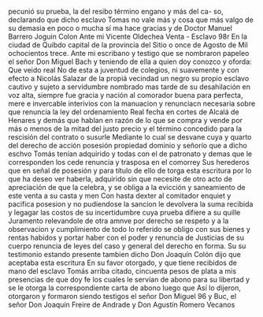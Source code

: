 pecunió su prueba, la del resibo término engano y más del ca- so, declarando que dicho esclavo Tomas no vale más y cosa que más valgo de su demasia en poco o mucha sí ma hace gracias y de
Doctor Manuel Barrero
Joguin Colon
Ante mi Vicente Oldechea
Venta - Esclavo
98r En la ciudad de Quibdo capital de la provincia del Sitio o once de Agosto de Mil ochocientos trece. Ante mi escribano y testigo que se nombraron papeleo el señor Don Miguel Bach y teniendo de ella a quien doy conozco y oforda: Que veido real
No de esta a juventud de colegios, ni suavemente y con efecto a Nicolás Salazar de la propiá vecindad
un negro su propio esclavo cautivo y sujeto a servidumbre nombrado
mas tarde de su desahilación en voz alta, siempre fue gracia y nación al comorador buena para perfecta, mere e invercable interivios con la manuacion y renunciacn necesaria sobre que
renuncia la ley del ordenamiento Real fecha en cortes de Alcalá de Henares y demás que hablan en razón de lo que se compra y vende por más o menos de la mitad del justo precio y el término concedido para la rescisión del contrato o susurle
Mediante lo cual se desvane cuya y quarto del derecho de acción posesión propiedad dominio y señorío que a dicho eschvo Tomás tenían adquirido y todas con el de patronato y demas que le corresponden los cede renuncia y trasposa en el comorrey
Sus herederos que en señal de posesión y para título de ello de torga esta escritura por lo que ha deseo ver haberla, adquirido sin que necesite de otro acto de apreciación de que la celebra, y se obliga a la evicción y saneamiento de este venta a su casta y men
Con hasta dexter al comitador enquiet y pacifica posesion y no pudiendose la sancion le devolvera la suma recibida y legagar las costos de su incertidumbre cuya prueba difiere a su quille Juramento relevandole de otra amnve por derecho se respeto y a la observacion y cumplimiento de todo lo referido se obligo con
sus bienes y rentas habidos y portar haber con el poder y renuncia de Justicias de su cuerpo renuncia de leyes del caso y general del derecho en forma. Su su testimonio estando presente tambien dicho Don Joaquín Colón dijo que aceptaba esta escritura
En su favor otorgado, y que tiene recibidos de mano del esclavo Tomás arriba citado, cincuenta pesos de plata a mis presencias de que doy fe los cuales le servían de abono para su libertad y se le otorga la correspondiente carta de abono luego que
Así lo dijeron, otorgaron y formaron siendo testigos el señor Don Miguel 96 y Buc, el señor Don Joaquín Freire de Andrade y Don Agustín Romero Vecanos